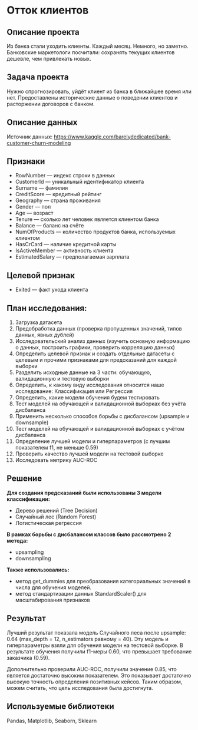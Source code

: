 # Отток клиентов

## Описание проекта

Из банка стали уходить клиенты. Каждый месяц. Немного, но заметно. Банковские маркетологи посчитали: сохранять текущих клиентов дешевле, чем привлекать новых.  

## Задача проекта

Нужно спрогнозировать, уйдёт клиент из банка в ближайшее время или нет. Предоставлены исторические данные о поведении клиентов и расторжении договоров с банком.

## Описание данных

Источник данных: https://www.kaggle.com/barelydedicated/bank-customer-churn-modeling

## Признаки

- RowNumber — индекс строки в данных
- CustomerId — уникальный идентификатор клиента
- Surname — фамилия
- CreditScore — кредитный рейтинг
- Geography — страна проживания
- Gender — пол
- Age — возраст
- Tenure — сколько лет человек является клиентом банка
- Balance — баланс на счёте
- NumOfProducts — количество продуктов банка, используемых клиентом
- HasCrCard — наличие кредитной карты
- IsActiveMember — активность клиента
- EstimatedSalary — предполагаемая зарплата

## Целевой признак

- Exited — факт ухода клиента

## План исследования:

1. Загрузка датасета
2. Предобработка данных (проверка пропущенных значений, типов данных, явных дублей)
3. Исследовательский анализ данных (изучить основную информацию о данных, построить графики, проверить корреляцию данных)
4. Определить целевой признак и создать отдельные датасеты с целевым и прочими признаками для предсказаний для каждой выборки
5. Разделить исходные данные на 3 части: обучающую, валидационную и тестовую выборки
6. Определить, к какому виду исследования относится наше исследование: Классификация или Регрессия
7. Определить, какие модели обучения будем тестировать
8. Тест моделей на обучающей и валидационной выборках без учёта дисбаланса
9. Применить несколько способов борьбы с дисбалансом (upsample и downsample)
10. Тест моделей на обучающей и валидационной выборках c учётом дисбаланса
11. Определение лучшей модели и гиперпараметров (с лучшим показателем f1, не меньше 0.59)
12. Проверить качество лучшей модели на тестовой выборке
13. Исследовать метрику AUC-ROC

## Решение

**Для создания предсказаний были использованы 3 модели классификации:**

* Дерево решений (Tree Decision)
* Случайный лес (Random Forest)
* Логистическая регрессия 

**В рамках борьбы с дисбалансом классов было рассмотрено 2 метода:**

* upsampling
* downsampling

**Также использовались:**

* метод get_dummies для преобразования категориальных значений в числа для обучения моделей.
* метод стандартизации данных StandardScaler() для масштабирования признаков

## Результат

Лучший результат показала модель Случайного леса после upsample: 0.64 (max_depth = 12, n_estimators равному = 40).
Эту модель и гиперпараметры взяли для обучения модели на тестовой выборке. В результате обучения получили f1-меры 0.60, что превышает требование заказчика (0.59). 
  
Дополнительно проверили AUC-ROC, получили значение 0.85, что является достаточно высоким показателем. 
Это показывает достаточно высокую точность определения позитивных кейсов. Таким образом, можем считать, что цель исследования была достигнута.

## Используемые библиотеки

Pandas, Matplotlib, Seaborn, Sklearn 
